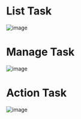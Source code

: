 # List Task
![image](https://user-images.githubusercontent.com/63904116/103893467-f1f2f680-511f-11eb-8910-2ad30d425454.png)

# Manage Task
![image](https://user-images.githubusercontent.com/63904116/103894682-d8eb4500-5121-11eb-940b-31cb631ad879.png)

# Action Task
![image](https://user-images.githubusercontent.com/63904116/103895869-a5a9b580-5123-11eb-8463-f2262adf46b6.png)

